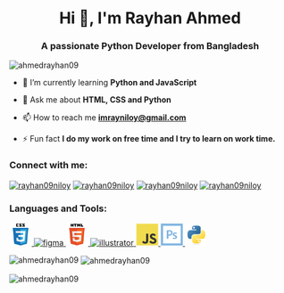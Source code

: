<h1 align="center">Hi 👋, I'm Rayhan Ahmed</h1>
<h3 align="center">A passionate Python Developer from Bangladesh</h3>

<p align="left"> <img src="https://komarev.com/ghpvc/?username=ahmedrayhan09&label=Profile%20views&color=0e75b6&style=flat" alt="ahmedrayhan09" /> </p>

- 🌱 I’m currently learning **Python and JavaScript**

- 💬 Ask me about **HTML, CSS and Python**

- 📫 How to reach me **imrayniloy@gmail.com**

- ⚡ Fun fact **I do my work on free time and I try to learn on work time.**

<h3 align="left">Connect with me:</h3>
<p align="left">
<a href="https://twitter.com/rayhan09niloy" target="blank"><img align="center" src="https://raw.githubusercontent.com/rahuldkjain/github-profile-readme-generator/master/src/images/icons/Social/twitter.svg" alt="rayhan09niloy" height="30" width="40" /></a>
<a href="https://linkedin.com/in/rayhan09niloy" target="blank"><img align="center" src="https://raw.githubusercontent.com/rahuldkjain/github-profile-readme-generator/master/src/images/icons/Social/linked-in-alt.svg" alt="rayhan09niloy" height="30" width="40" /></a>
<a href="https://fb.com/rayhan09niloy" target="blank"><img align="center" src="https://raw.githubusercontent.com/rahuldkjain/github-profile-readme-generator/master/src/images/icons/Social/facebook.svg" alt="rayhan09niloy" height="30" width="40" /></a>
<a href="https://instagram.com/rayhan09niloy" target="blank"><img align="center" src="https://raw.githubusercontent.com/rahuldkjain/github-profile-readme-generator/master/src/images/icons/Social/instagram.svg" alt="rayhan09niloy" height="30" width="40" /></a>
</p>

<h3 align="left">Languages and Tools:</h3>
<p align="left"> <a href="https://www.w3schools.com/css/" target="_blank" rel="noreferrer"> <img src="https://raw.githubusercontent.com/devicons/devicon/master/icons/css3/css3-original-wordmark.svg" alt="css3" width="40" height="40"/> </a> <a href="https://www.figma.com/" target="_blank" rel="noreferrer"> <img src="https://www.vectorlogo.zone/logos/figma/figma-icon.svg" alt="figma" width="40" height="40"/> </a> <a href="https://www.w3.org/html/" target="_blank" rel="noreferrer"> <img src="https://raw.githubusercontent.com/devicons/devicon/master/icons/html5/html5-original-wordmark.svg" alt="html5" width="40" height="40"/> </a> <a href="https://www.adobe.com/in/products/illustrator.html" target="_blank" rel="noreferrer"> <img src="https://www.vectorlogo.zone/logos/adobe_illustrator/adobe_illustrator-icon.svg" alt="illustrator" width="40" height="40"/> </a> <a href="https://developer.mozilla.org/en-US/docs/Web/JavaScript" target="_blank" rel="noreferrer"> <img src="https://raw.githubusercontent.com/devicons/devicon/master/icons/javascript/javascript-original.svg" alt="javascript" width="40" height="40"/> </a> <a href="https://www.photoshop.com/en" target="_blank" rel="noreferrer"> <img src="https://raw.githubusercontent.com/devicons/devicon/master/icons/photoshop/photoshop-line.svg" alt="photoshop" width="40" height="40"/> </a> <a href="https://www.python.org" target="_blank" rel="noreferrer"> <img src="https://raw.githubusercontent.com/devicons/devicon/master/icons/python/python-original.svg" alt="python" width="40" height="40"/> </a> </p>

<p><img align="left" src="https://github-readme-stats.vercel.app/api/top-langs?username=ahmedrayhan09&show_icons=true&locale=en&layout=compact" alt="ahmedrayhan09" /></p>

<p>&nbsp;<img align="center" src="https://github-readme-stats.vercel.app/api?username=ahmedrayhan09&show_icons=true&locale=en" alt="ahmedrayhan09" /></p>

<p><img align="center" src="https://github-readme-streak-stats.herokuapp.com/?user=ahmedrayhan09&" alt="ahmedrayhan09" /></p>
